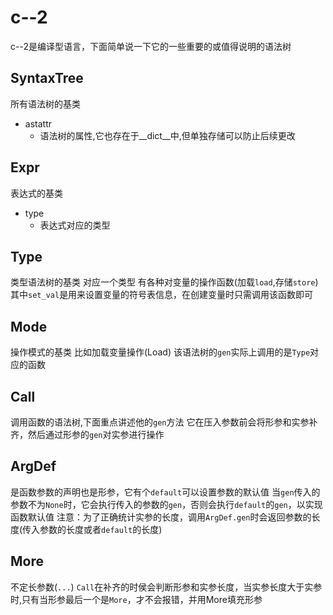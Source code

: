# c--2
c--2是编译型语言，下面简单说一下它的一些重要的或值得说明的语法树
## SyntaxTree
所有语法树的基类
- astattr
    - 语法树的属性,它也存在于__dict__中,但单独存储可以防止后续更改
## Expr
表达式的基类
- type
    - 表达式对应的类型
## Type
类型语法树的基类
对应一个类型
有各种对变量的操作函数(加载`load`,存储`store`)
其中`set_val`是用来设置变量的符号表信息，在创建变量时只需调用该函数即可
## Mode
操作模式的基类
比如加载变量操作(Load)
该语法树的`gen`实际上调用的是`Type`对应的函数
## Call
调用函数的语法树,下面重点讲述他的`gen`方法
它在压入参数前会将形参和实参补齐，然后通过形参的`gen`对实参进行操作
## ArgDef
是函数参数的声明也是形参，它有个`default`可以设置参数的默认值
当`gen`传入的参数不为`None`时，它会执行传入的参数的`gen`，否则会执行`default`的`gen`，以实现函数默认值
注意：为了正确统计实参的长度，调用`ArgDef.gen`时会返回参数的长度(传入参数的长度或者`default`的长度)
## More
不定长参数(`...`)
`Call`在补齐的时侯会判断形参和实参长度，当实参长度大于实参时,只有当形参最后一个是`More`，才不会报错，并用More填充形参
